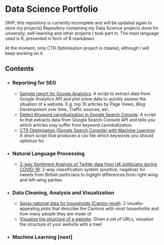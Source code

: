 # Data Science Portfolio
[WIP, this repository is currently incomplete and will be updated again to store my projects]
Repository containing my Data Science projects done for university, self-learning and other projects I took part in. The main language used is R, presented in form of R markdown.

At the moment, only CTR Optimisation project is cleared, although I will keep working on it.


<h2>Contents</h2>
<ul>
  <li>
    <h3> Reporting for SEO
    </h3>
    <ul>
      <li><a href = '#'>Sample report for Google Analytics</a>: A script to extract data from Google Analytics API and plot some data to quickly assess the situation of a website. E.g. top 10 articles by Page Views, Blog Development over time, Traffic sources, etc.</li>
      <li><a href = '#'>Detect Keyword cannibalization in Google Search Console</a>: A script to that extracts data from Google Search Console API and tells you which articles may suffer from keyword cannibalization.</li>
      <li><a href = 'https://github.com/MarcoGiordano96/DS_works/blob/master/CTR%20Optimisation%20(GSC)/'>CTR Optimisation (Google Search Console) with Machine Learning</a>: A short script that produces a csv file which keywords you should optimize for.
      </li>
    </ul>
</ul>
<ul>
  <li>
    <h3>Natural Language Processing
    </h3>
    <ul>
      <li><a href = '#'>2-way Sentiment Analysis of Twitter data from UK politicians during COVID-19</a>: 2-way classification system (positive, negative) for tweets from British politicians to higlight differences from right-wing and left-wing parties.
      </li>
    </ul>
 </ul>
 <ul>
  <li>
    <h3>Data Cleaning, Analysis and Visualization
    </h3>
    <ul>
      <li><a href = '#'> Swiss national data for households (Canton-level)</a>: 2 visually-appealing plots that describe the Cantons with most households and how many people they are made of.
      </li>
      <li><a href = '#'>Visualize the structure of a website</a>: Given a set of URLs, visualize the structure of your website with a tree!
      </li>
    </ul>
 </ul>
 <ul>
  <li>
    <h3>Machine Learning [next]
    </h3>
 </ul>
 
